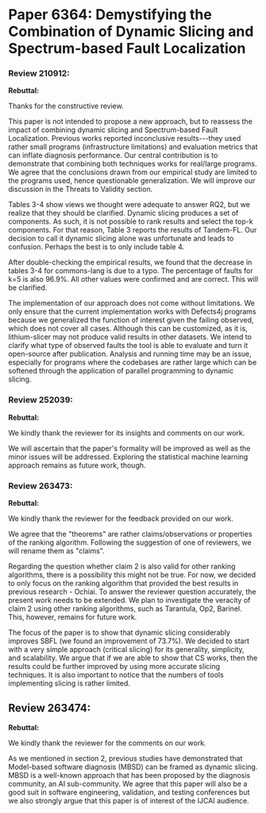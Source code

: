 # Paper 6364: Demystifying the Combination of Dynamic Slicing and Spectrum-based Fault Localization

### Review 210912:


**Rebuttal:**

Thanks for the constructive review.

This paper is not intended to propose a new approach, but to reassess the impact of combining dynamic slicing and Spectrum-based Fault Localization. Previous works reported inconclusive results---they used rather small programs (infrastructure limitations) and evaluation metrics that can inflate diagnosis performance. Our central contribution is to demonstrate that combining both techniques works for real/large programs.
We agree that the conclusions drawn from our empirical study are limited to the programs used, hence questionable generalization. We will improve our discussion in the Threats to Validity section.

Tables 3-4 show views we thought were adequate to answer RQ2, but we realize that they should be clarified. Dynamic slicing produces a set of components. As such, it is not possible to rank results and select the top-k components. For that reason, Table 3 reports the results of Tandem-FL. Our decision to call it dynamic slicing alone was unfortunate and leads to confusion. Perhaps the best is to only include table 4.

After double-checking the empirical results, we found that the decrease in tables 3-4 for commons-lang is due to a typo. The percentage of faults for k=5 is also 96.9%. All other values were confirmed and are correct. This will be clarified.

The implementation of our approach does not come without limitations. We only ensure that the current implementation works with Defects4j programs because we generalized the function of interest given the failing observed, which does not cover all cases. Although this can be customized, as it is, lithium-slicer may not produce valid results in other datasets. We intend to clarify what type of observed faults the tool is able to evaluate and turn it open-source after publication. Analysis and running time may be an issue, especially for programs where the codebases are rather large which can be softened through the application of parallel programming to dynamic slicing.

### Review 252039:

**Rebuttal:**

We kindly thank the reviewer for its insights and comments on our work.

We will ascertain that the paper's formality will be improved as well as the minor issues will be addressed. Exploring the statistical machine learning approach remains as future work, though.

### Review 263473:

**Rebuttal:**

We kindly thank the reviewer for the feedback provided on our work.

We agree that the "theorems" are rather claims/observations or properties of the ranking algorithm. Following the suggestion of one of reviewers, we will rename them as "claims".

Regarding the question whether claim 2 is also valid for other ranking algorithms, there is a possibility this might not be true. For now, we decided to only focus on the ranking algorithm that provided the best results in previous research - Ochiai. To answer the reviewer question accurately, the present work needs to be extended. We plan to investigate the veracity of claim 2 using other ranking algorithms, such as Tarantula, Op2, Barinel. This, however, remains for future work.

The focus of the paper is to show that dynamic slicing considerably improves SBFL (we found an improvement of 73.7%). We decided to start with a very simple approach (critical slicing) for its generality, simplicity, and scalability. We argue that if we are able to show that CS works, then the results could be further improved by using more accurate slicing techniques. It is also important to notice that the numbers of tools implementing slicing is rather limited.


## Review 263474:

**Rebuttal:**

We kindly thank the reviewer for the comments on our work.

As we mentioned in section 2, previous studies have demonstrated that Model-based software diagnosis (MBSD) can be framed as dynamic slicing. MBSD is a well-known approach that has been proposed by the diagnosis community, an AI sub-community. We agree that this paper will also be a good suit in software engineering, validation, and testing conferences but we also strongly argue that this paper is of interest of the IJCAI audience.
